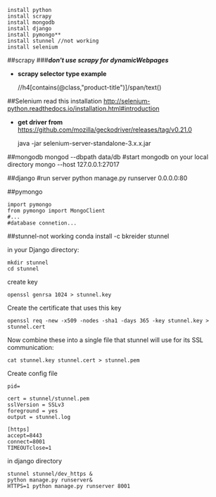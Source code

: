     install python
    install scrapy
    install mongodb
    install django
    install pymongo**
    install stunnel //not working
    install selenium


##scrapy
###***don't use scrapy for dynamicWebpages***
*   **scrapy selector type example**
   
   
    //h4[contains(@class,"product-title")]/span/text()     

##Selenium
read this installation 
http://selenium-python.readthedocs.io/installation.html#introduction
* **get driver from** 
https://github.com/mozilla/geckodriver/releases/tag/v0.21.0


    java -jar selenium-server-standalone-3.x.x.jar


##mongodb
    mongod --dbpath data/db 
    #start mongodb on your local directory
    mongo --host 127.0.0.1:27017

##django
    #run server
    python manage.py runserver 0.0.0.0:80

##pymongo
    
    import pymongo
    from pymongo import MongoClient
    #...
    #database connetion...  
    
##stunnel-not working
    conda install -c bkreider stunnel
    
in your Django directory:
    
    mkdir stunnel
    cd stunnel
    
create key

    openssl genrsa 1024 > stunnel.key
    
Create the certificate that uses this key

    openssl req -new -x509 -nodes -sha1 -days 365 -key stunnel.key > stunnel.cert   
    
Now combine these into a single file that stunnel will use for its SSL communication:

    cat stunnel.key stunnel.cert > stunnel.pem
    
Create config file

    pid=

    cert = stunnel/stunnel.pem
    sslVersion = SSLv3
    foreground = yes
    output = stunnel.log
    
    [https]
    accept=8443
    connect=8001
    TIMEOUTclose=1
    
in django directory

    stunnel stunnel/dev_https &
    python manage.py runserver&
    HTTPS=1 python manage.py runserver 8001
    